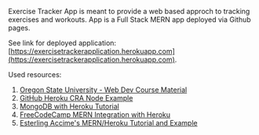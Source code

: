 Exercise Tracker App is meant to provide a web based approch to tracking exercises and workouts. App is a Full Stack MERN app deployed via Github pages.

See link for deployed application: [https://exercisetrackerapplication.herokuapp.com](https://exercisetrackerapplication.herokuapp.com).

Used resources:
1) [Oregon State University - Web Dev Course Material](https://canvas.oregonstate.edu/courses/1822080/assignments/syllabus)
2) [GitHub Heroku CRA Node Example](https://github.com/mars/heroku-cra-node#user-content-switching-from-create-react-app-buildpack)
3) [MongoDB with Heroku Tutorial](https://www.mongodb.com/developer/how-to/use-atlas-on-heroku/)
4) [FreeCodeCamp MERN Integration with Heroku](https://www.freecodecamp.org/news/deploying-a-mern-application-using-mongodb-atlas-to-heroku/)
5) [Esterling Accime's MERN/Heroku Tutorial and Example](https://youtube.com/playlist?list=PLurIMwd6GdCj_VlnKVceR66Sxfcb37VU8)
